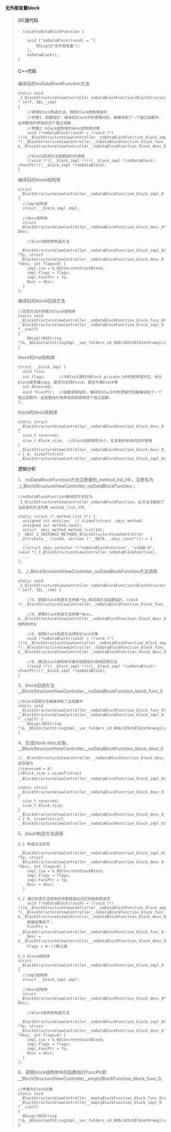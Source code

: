 #### **无外部变量block**

> #### **OC源代码**
>
> ```
> - (void)noDataBlockFunction {
>     
>     void (^noDataBlock)(void) = ^{
>         NSLog(@"无外部变量");
>     };
>     noDataBlock();
> }
> ```
>
> #### **C++代码**
>
> 编译后的noDataBlockFunction方法
>
> ```
> static void _I_BlockStructureViewController_noDataBlockFunction(BlockStructureViewController * self, SEL _cmd) 
> {
>     //调用block构造方法，得到block结构体指针
>     //参数1：函数指针：编译后block中的逻辑代码，被编译到了一个独立函数中，此函数指针即指向这个独立函数
>     //参数2：block结构体的desc结构体对象
>     void (*noDataBlock)(void) = ((void (*)())&__BlockStructureViewController__noDataBlockFunction_block_impl_0((void *)__BlockStructureViewController__noDataBlockFunction_block_func_0, &__BlockStructureViewController__noDataBlockFunction_block_desc_0_DATA));
>     
>     //block回调方法函数指针的调用
>     ((void (*)(__block_impl *))((__block_impl *)noDataBlock)->FuncPtr)((__block_impl *)noDataBlock);
> }
> ```
>
> 编译后的block结构体
>
> ```
> struct __BlockStructureViewController__noDataBlockFunction_block_impl_0 {
>   //impl结构体
>   struct __block_impl impl;
>   
>   //desc结构体
>   struct __BlockStructureViewController__noDataBlockFunction_block_desc_0* Desc;
>
>     //block结构体构造方法
>   __BlockStructureViewController__noDataBlockFunction_block_impl_0(void *fp, struct __BlockStructureViewController__noDataBlockFunction_block_desc_0 *desc, int flags=0) {
>     impl.isa = &_NSConcreteStackBlock;
>     impl.Flags = flags;
>     impl.FuncPtr = fp;
>     Desc = desc;
>   }
> };
> ```
>
> 编译后的block回调方法
>
> ```
> //回调方法的参数为block结构体
> static void __BlockStructureViewController__noDataBlockFunction_block_func_0(struct __BlockStructureViewController__noDataBlockFunction_block_impl_0 *__cself) 
> {
>     NSLog((NSString *)&__NSConstantStringImpl__var_folders_s9_886c185n58l8zmt9rwkglcsc0000gn_T_BlockStructureViewController_cc4365_mi_0);
> }
> ```
>
> block的imp结构体
>
> ```
> struct __block_impl {
>   void *isa;
>   int Flags;      //与Block源码中Block_private.h中的枚举相对应。标示block是否被copy、是否为全局block、是否为堆block等
>   int Reserved;
>   void *FuncPtr;  //函数调用指针。编译后block中的逻辑代码被编译到了一个独立函数中，此函数指针用来指向和调用这个独立函数。
> };
> ```
>
> block的desc结构体
>
> ```
> static struct __BlockStructureViewController__noDataBlockFunction_block_desc_0 {
>   size_t reserved;
>   size_t Block_size;  //block结构体的大小，在复制时申请内存时使用
> } __BlockStructureViewController__noDataBlockFunction_block_desc_0_DATA = { 0, sizeof(struct __BlockStructureViewController__noDataBlockFunction_block_impl_0)};
> ```
>
>
>
> **逻辑分析**
>
> 1、 noDataBlockFunction方法注册被到\_method\_list\_t中，注册名为\_I\_BlockStructureViewController\_noDataBlockFunction；
>
> ```
> //noDataBlockFunction编译后方法名为_I_BlockStructureViewController_noDataBlockFunction。此方法注册到了当前类的方法列表_method_list_t中，
>
> static struct /*_method_list_t*/ {
> 	unsigned int entsize;  // sizeof(struct _objc_method)
> 	unsigned int method_count;
> 	struct _objc_method method_list[14];
> } _OBJC_$_INSTANCE_METHODS_BlockStructureViewController __attribute__ ((used, section ("__DATA,__objc_const"))) = {
> 	...
> 	{(struct objc_selector *)"noDataBlockFunction", "v16@0:8", (void *)_I_BlockStructureViewController_noDataBlockFunction},
> 	...
> };
> ```
>
> 2、\_I\_BlockStructureViewController\_noDataBlockFunction方法调用
>
> ```
> static void _I_BlockStructureViewController_noDataBlockFunction(BlockStructureViewController * self, SEL _cmd) {
>
>     //3、获取block构造方法参数*fp,即回调方法函数指针，(void *)__BlockStructureViewController__noDataBlockFunction_block_func_0
>         
>     //4、获取block构造方法参数*desc。&__BlockStructureViewController__noDataBlockFunction_block_desc_0_DATA结构体地址
>     
>     //5、调用block构造方法得到block对象
>     void (*noDataBlock)(void) = ((void (*)())&__BlockStructureViewController__noDataBlockFunction_block_impl_0((void *)__BlockStructureViewController__noDataBlockFunction_block_func_0, &__BlockStructureViewController__noDataBlockFunction_block_desc_0_DATA));
>     
>     //6、通过block结构体对象的函数指针调用回调方法
>     ((void (*)(__block_impl *))((__block_impl *)noDataBlock)->FuncPtr)((__block_impl *)noDataBlock);
> }
> ```
>
> 3、block回调方法\_\_BlockStructureViewController\_\_noDataBlockFunction\_block\_func\_0
>
> ```
> //block回调方法被编译到了此函数中
> static void __BlockStructureViewController__noDataBlockFunction_block_func_0(struct __BlockStructureViewController__noDataBlockFunction_block_impl_0 *__cself) {
>     NSLog((NSString *)&__NSConstantStringImpl__var_folders_s9_886c185n58l8zmt9rwkglcsc0000gn_T_BlockStructureViewController_cc4365_mi_0);
> }
> ```
>
> 4、生成block desc对象。\_\_BlockStructureViewController\_\_noDataBlockFunction\_block\_desc\_0
>
> ```
> //__BlockStructureViewController__noDataBlockFunction_block_desc_0_DATA成员值为
> //reserved = 0；
> //Block_size = sizeof(struct __BlockStructureViewController__noDataBlockFunction_block_impl_0)；
>
> static struct __BlockStructureViewController__noDataBlockFunction_block_desc_0 {
>   size_t reserved;
>   size_t Block_size;
> } __BlockStructureViewController__noDataBlockFunction_block_desc_0_DATA = { 0, sizeof(struct __BlockStructureViewController__noDataBlockFunction_block_impl_0)};
> ```
>
> 5、block构造方法调用
>
> ```
> 5.1 构造方法实现
>   __BlockStructureViewController__noDataBlockFunction_block_impl_0(void *fp, struct __BlockStructureViewController__noDataBlockFunction_block_desc_0 *desc, int flags=0) {
>     impl.isa = &_NSConcreteStackBlock;
>     impl.Flags = flags;
>     impl.FuncPtr = fp;
>     Desc = desc;
>   }
>
> 5.2 通过构造方法调用将参数赋值给对应的结构体成员
>     void (*noDataBlock)(void) = ((void (*)())&__BlockStructureViewController__noDataBlockFunction_block_impl_0((void *)__BlockStructureViewController__noDataBlockFunction_block_func_0, &__BlockStructureViewController__noDataBlockFunction_block_desc_0_DATA));
>     赋值结果如下：
>     FuncPtr = __BlockStructureViewController__noDataBlockFunction_block_func_0；
>     Desc = &__BlockStructureViewController__noDataBlockFunction_block_desc_0_DATA
>     Flags = 0；//默认值
>
> 5.3 block结构体
> struct __BlockStructureViewController__noDataBlockFunction_block_impl_0 {
>   //impl结构体
>   struct __block_impl impl;
>   
>   //desc结构体
>   struct __BlockStructureViewController__noDataBlockFunction_block_desc_0* Desc;
>
>     //block结构体构造方法
>   __BlockStructureViewController__noDataBlockFunction_block_impl_0(void *fp, struct __BlockStructureViewController__noDataBlockFunction_block_desc_0 *desc, int flags=0) {
>     impl.isa = &_NSConcreteStackBlock;
>     impl.Flags = flags;
>     impl.FuncPtr = fp;
>     Desc = desc;
>   }
> };
> ```
>
> 6、调用block结构体中的函数指针FuncPtr即\_\_BlockStructureViewController\_\_emptyBlockFunction\_block\_func\_0。
>
> ```
> //参数为block对象
> static void __BlockStructureViewController__emptyBlockFunction_block_func_0(struct __BlockStructureViewController__emptyBlockFunction_block_impl_0 *__cself) 
> {
>   NSLog((NSString *)&__NSConstantStringImpl__var_folders_s9_886c185n58l8zmt9rwkglcsc0000gn_T_BlockStructureViewController_dd128d_mi_0);
> }
> ```



